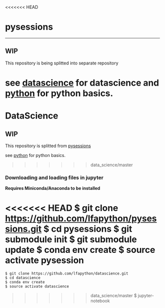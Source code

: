 <<<<<<< HEAD
# pysessions
---

## WIP
This repository is being splitted into separate repository

see [datascience](https://github.com/lfapython/datascience) for datascience
and [python](https://github.com/lfapython/pybasics) for python basics.
=======
DataScience
===========


## WIP
This repository is splitted from [pysessions](https://github.com/lfapython/pysessions)

see [python](https://github.com/lfapython/pybasics) for python basics.
>>>>>>> data_science/master


### Downloading and loading files in jupyter

**Requires Miniconda/Anaconda to be installed**

<<<<<<< HEAD
    $ git clone https://github.com/lfapython/pysessions.git
    $ cd pysessions
    $ git submodule init
    $ git submodule update
    $ conda env create
    $ source activate pysession
=======
    $ git clone https://github.com/lfapython/datascience.git
    $ cd datascience
    $ conda env create
    $ source activate datascience
>>>>>>> data_science/master
    $ jupyter-notebook
